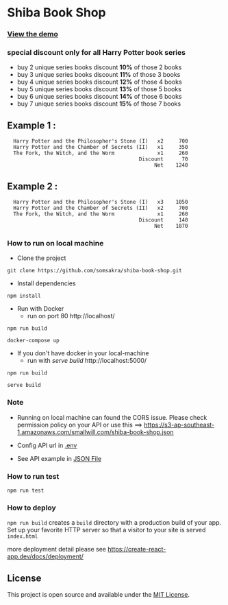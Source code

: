 # Shiba Book Shop

### [View the demo](https://somsakra.github.io/shiba-book-shop/)

### special discount only for all **Harry Potter** book series

- buy 2 unique series books discount **10%** of those 2 books
- buy 3 unique series books discount **11%** of those 3 books
- buy 4 unique series books discount **12%** of those 4 books
- buy 5 unique series books discount **13%** of those 5 books
- buy 6 unique series books discount **14%** of those 6 books
- buy 7 unique series books discount **15%** of those 7 books

## Example 1 :

```
  Harry Potter and the Philosopher's Stone (I)   x2     700
  Harry Potter and the Chamber of Secrets (II)   x1     350
  The Fork, the Witch, and the Worm              x1     260
                                           Discount      70
                                                Net    1240
```

## Example 2 :

```
  Harry Potter and the Philosopher's Stone (I)   x3    1050
  Harry Potter and the Chamber of Secrets (II)   x2     700
  The Fork, the Witch, and the Worm              x1     260
                                           Discount     140
                                                Net    1870
```

### How to run on local machine

- Clone the project

```
git clone https://github.com/somsakra/shiba-book-shop.git
```

- Install dependencies

```
npm install
```

- Run with Docker
  - run on port 80 http://localhost/

```
npm run build

docker-compose up
```

- If you don't have docker in your local-machine
  - run with _serve build_ http://localhost:5000/

```
npm run build

serve build
```

### Note

- Running on local machine can found the CORS issue. Please check permission policy on your API or use this ==> https://s3-ap-southeast-1.amazonaws.com/smallwill.com/shiba-book-shop.json

- Config API url in [.env](.env)

- See API example in [JSON File](shiba-book-shop.json)

### How to run test

```
npm run test
```

### How to deploy

`npm run build` creates a `build` directory with a production build of your app. Set up your favorite HTTP server so that a visitor to your site is served `index.html`

more deployment detail please see https://create-react-app.dev/docs/deployment/

## License

This project is open source and available under the [MIT License](LICENSE.md).
